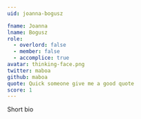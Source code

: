 ```yaml
---
uid: joanna-bogusz

fname: Joanna
lname: Bogusz
role:
  - overlord: false
  - member: false
  - accomplice: true
avatar: thinking-face.png
twitter: maboa
github: maboa
quote: Quick someone give me a good quote
score: 1
---
```


Short bio

